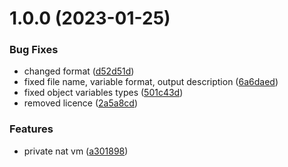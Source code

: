 # 1.0.0 (2023-01-25)


### Bug Fixes

* changed format ([d52d51d](https://github.com/data-platform-hq/terraform-azurerm-private-nat-vm/commit/d52d51d24a6ba325fa1a3475d40071fcfcb124d5))
* fixed file name, variable format, output description ([6a6daed](https://github.com/data-platform-hq/terraform-azurerm-private-nat-vm/commit/6a6daed5636e3b3f6dca70d8964f041cf7d0c591))
* fixed object variables types ([501c43d](https://github.com/data-platform-hq/terraform-azurerm-private-nat-vm/commit/501c43d301da2cf3ce69b5dc65d782b6d0b0e08f))
* removed licence ([2a5a8cd](https://github.com/data-platform-hq/terraform-azurerm-private-nat-vm/commit/2a5a8cd5bdfc9fda548fefbc23d54ff5ba0e858c))


### Features

* private nat vm ([a301898](https://github.com/data-platform-hq/terraform-azurerm-private-nat-vm/commit/a301898f3737aca2f90b38bb18b8dee912f8aff9))

